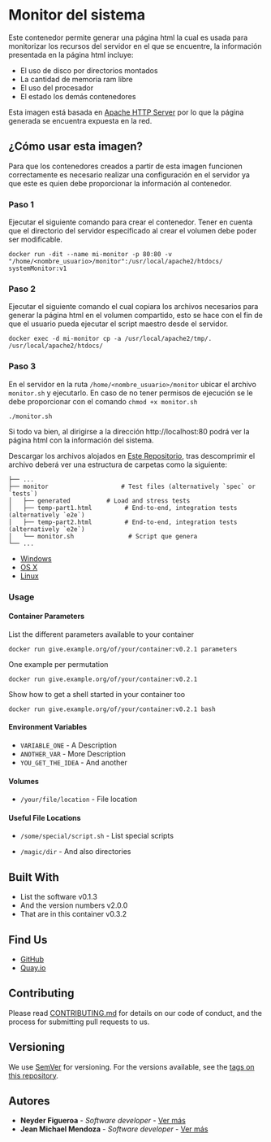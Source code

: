 # Monitor del sistema

Este contenedor permite generar una página html la cual es usada para monitorizar los recursos del servidor en el que se encuentre, la información presentada en la página html incluye:

*  El uso de disco por directorios montados
*  La cantidad de memoria ram libre
*  El uso del procesador
*  El estado los demás contenedores

Esta imagen está basada en [Apache HTTP Server](https://hub.docker.com/_/httpd) por lo que la página generada se encuentra expuesta en la red.

## ¿Cómo usar esta imagen?

Para que los contenedores creados a partir de esta imagen funcionen correctamente es necesario realizar una configuración en el servidor ya que este es quien debe proporcionar la información al contenedor.

### Paso 1

Ejecutar el siguiente comando para crear el contenedor. Tener en cuenta  que el directorio del servidor especificado al crear el volumen debe poder ser modificable. 

```shell
docker run -dit --name mi-monitor -p 80:80 -v "/home/<nombre_usuario>/monitor":/usr/local/apache2/htdocs/ systemMonitor:v1
```
### Paso 2

Ejecutar el siguiente comando el cual copiara los archivos necesarios para generar la página html en el volumen compartido, esto se hace con el fin de que el usuario pueda ejecutar el script maestro desde el servidor.

```shell
docker exec -d mi-monitor cp -a /usr/local/apache2/tmp/. /usr/local/apache2/htdocs/
```
### Paso 3

En el servidor en la ruta  `/home/<nombre_usuario>/monitor` ubicar el archivo `monitor.sh` y ejecutarlo. En caso de no tener permisos de ejecución se le debe proporcionar con el comando `chmod +x monitor.sh`
```shell
./monitor.sh
```
Si todo va bien, al dirigirse a la dirección http://localhost:80 podrá ver la página html con la información del sistema.

Descargar los archivos alojados en [Este Repositorio](https://github.com/neyderF/docker_monitor), tras descomprimir el archivo deberá ver una estructura de carpetas como la siguiente:
```shell
├── ...
├── monitor                    # Test files (alternatively `spec` or `tests`)
│   ├── generated          # Load and stress tests
│   ├── temp-part1.html         # End-to-end, integration tests (alternatively `e2e`)
│   ├── temp-part2.html         # End-to-end, integration tests (alternatively `e2e`)
│   └── monitor.sh               # Script que genera
└── ...
```
* [Windows](https://docs.docker.com/windows/started)
* [OS X](https://docs.docker.com/mac/started/)
* [Linux](https://docs.docker.com/linux/started/)

### Usage

#### Container Parameters

List the different parameters available to your container

```shell
docker run give.example.org/of/your/container:v0.2.1 parameters
```

One example per permutation 

```shell
docker run give.example.org/of/your/container:v0.2.1
```

Show how to get a shell started in your container too

```shell
docker run give.example.org/of/your/container:v0.2.1 bash
```

#### Environment Variables

* `VARIABLE_ONE` - A Description
* `ANOTHER_VAR` - More Description
* `YOU_GET_THE_IDEA` - And another

#### Volumes

* `/your/file/location` - File location

#### Useful File Locations

* `/some/special/script.sh` - List special scripts
  
* `/magic/dir` - And also directories

## Built With

* List the software v0.1.3
* And the version numbers v2.0.0
* That are in this container v0.3.2

## Find Us

* [GitHub](https://github.com/your/repository)
* [Quay.io](https://quay.io/repository/your/docker-repository)

## Contributing

Please read [CONTRIBUTING.md](CONTRIBUTING.md) for details on our code of conduct, and the process for submitting pull requests to us.

## Versioning

We use [SemVer](http://semver.org/) for versioning. For the versions available, see the 
[tags on this repository](https://github.com/your/repository/tags). 

## Autores

* **Neyder Figueroa** - *Software developer* - [Ver más](https://github.com/neyderF)
* **Jean Michael Mendoza** - *Software developer* - [Ver más](https://github.com/maik1998)

